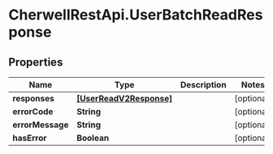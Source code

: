 # CherwellRestApi.UserBatchReadResponse

## Properties
Name | Type | Description | Notes
------------ | ------------- | ------------- | -------------
**responses** | [**[UserReadV2Response]**](UserReadV2Response.md) |  | [optional] 
**errorCode** | **String** |  | [optional] 
**errorMessage** | **String** |  | [optional] 
**hasError** | **Boolean** |  | [optional] 


